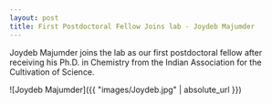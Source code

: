 ```yaml
---
layout: post
title: First Postdoctoral Fellow Joins lab - Joydeb Majumder
---
```

﻿Joydeb Majumder joins the lab as our first postdoctoral fellow after receiving his Ph.D. in Chemistry from the Indian Association for the Cultivation of Science.

![Joydeb Majumder]({{ "images/Joydeb.jpg" | absolute_url }})